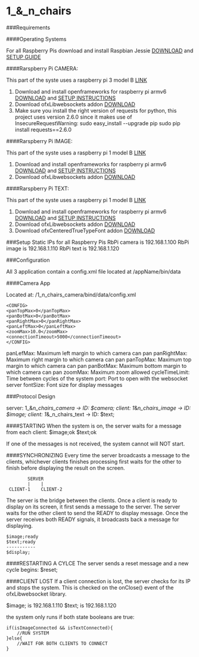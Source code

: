 # 1_&_n_chairs

###Requirements

####Operating Systems

For all Raspberry Pis download and install Raspbian Jessie [DOWNLOAD](https://www.raspberrypi.org/downloads/raspbian/) and [SETUP GUIDE](https://www.raspberrypi.org/documentation/installation/installing-images/README.md)

####Rarspberry Pi CAMERA:

This part of the syste uses a raspberry pi 3 model B [LINK](https://www.raspberrypi.org/products/raspberry-pi-3-model-b/)

1. Download and install openframeworks for raspberry pi armv6 [DOWNLOAD](http://openframeworks.cc/download/) and [SETUP INSTRUCTIONS](http://openframeworks.cc/setup/raspberrypi/) 
2. Download ofxLibwebsockets addon [DOWNLOAD](https://github.com/robotconscience/ofxLibwebsockets)
3. Make sure you install the right version of requests for python, this project uses version 2.6.0 since it makes use of InsecureRequestWarning:
	sudo easy_install --upgrade pip
	sudo pip install requests==2.6.0

####Rarspberry Pi IMAGE:

This part of the syste uses a raspberry pi 1 model B [LINK](https://www.raspberrypi.org/products/model-b/)

1. Download and install openframeworks for raspberry pi armv6 [DOWNLOAD](http://openframeworks.cc/download/) and [SETUP INSTRUCTIONS](http://openframeworks.cc/setup/raspberrypi/) 
2. Download ofxLibwebsockets addon [DOWNLOAD](https://github.com/robotconscience/ofxLibwebsockets)

####Rarspberry Pi TEXT:

This part of the syste uses a raspberry pi 1 model B [LINK](https://www.raspberrypi.org/products/model-b/)

1. Download and install openframeworks for raspberry pi armv6 [DOWNLOAD](http://openframeworks.cc/download/) and [SETUP INSTRUCTIONS](http://openframeworks.cc/setup/raspberrypi/) 
2. Download ofxLibwebsockets addon [DOWNLOAD](https://github.com/robotconscience/ofxLibwebsockets)
3. Download ofxCenteredTrueTypeFont addon [DOWNLOAD](https://github.com/armadillu/ofxCenteredTrueTypeFont)

###Setup Static IPs for all Raspberry Pis
RbPi camera is 192.168.1.100
RbPi image is 192.168.1.110
RbPi text is 192.168.1.120

###Configuration

All 3 application contain a config.xml file located at /appName/bin/data

####Camera App

Located at: /1_n_chairs_camera/bind/data/config.xml
	
	<CONFIG>
	<panTopMax>0</panTopMax>
	<panBotMax>0</panBotMax>
	<panRightMax>0</panRightMax>
	<panLeftMax>0</panLeftMax>
	<zoomMax>10.0</zoomMax>
	<connectionTimeout>5000</connectionTimeout>
	</CONFIG>

panLefMax: 			Maximum left margin to which camera can pan
panRightMax:		Maximum right margin to which camera can pan
panTopMax: 			Maximum top margin to which camera can pan
panBotMax: 			Maximum bottom margin to which camera can pan
zoomMax:			Maximum zoom allowed
cycleTimeLimit: 	Time between cycles of the system
port:				Port to open with the websocket server
fontSize: 			Font size for display messages

###Protocol Design

server: 1_&_n_chairs_camera	-> ID: $camera;
client: 1_&_n_chairs_image	-> ID: $image;
client: 1_&_n_chairs_text	-> ID: $text;

####STARTING
When the system is on, the server waits for a message from each client:
	$image;ok
	$text;ok

If one of the messages is not received, the system cannot will NOT start.

####SYNCHRONIZING
Every time the server broadcasts a message to the clients, whichever clients finishes processing first waits for the other to finish before displaying the result on the screen.

			SERVER
			|	 |
	 CLIENT-1	 CLIENT-2

The server is the bridge between the clients. Once a client is ready to display on its screen, it first sends a message to the server. The server waits for the other client to send the READY to display message. Once the server receives both READY signals, it broadcasts back a message for displaying.

	$image;ready
	$text;ready
	-----------
	$display;

####RESTARTING A CYLCE
The server sends a reset message and a new cycle begins:
	$reset;

####CLIENT LOST
If a client connection is lost, the server checks for its IP and stops the system. This is checked on the onClose() event of the ofxLibwebsocket library.

$image; is 192.168.1.110
$text; is 192.168.1.120

the system only runs if both state booleans are true:

	if(isImageConnected && isTextConnected){
		//RUN SYSTEM
	}else{
		//WAIT FOR BOTH CLIENTS TO CONNECT
	}